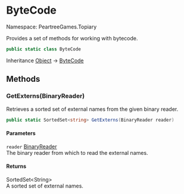 # ByteCode

Namespace: PeartreeGames.Topiary

Provides a set of methods for working with bytecode.

```csharp
public static class ByteCode
```

Inheritance [Object](https://docs.microsoft.com/en-us/dotnet/api/system.object) → [ByteCode](./peartreegames.topiary.bytecode.md)

## Methods

### **GetExterns(BinaryReader)**

Retrieves a sorted set of external names from the given binary reader.

```csharp
public static SortedSet<string> GetExterns(BinaryReader reader)
```

#### Parameters

`reader` [BinaryReader](https://docs.microsoft.com/en-us/dotnet/api/system.io.binaryreader)  
The binary reader from which to read the external names.

#### Returns

SortedSet&lt;String&gt;  
A sorted set of external names.
